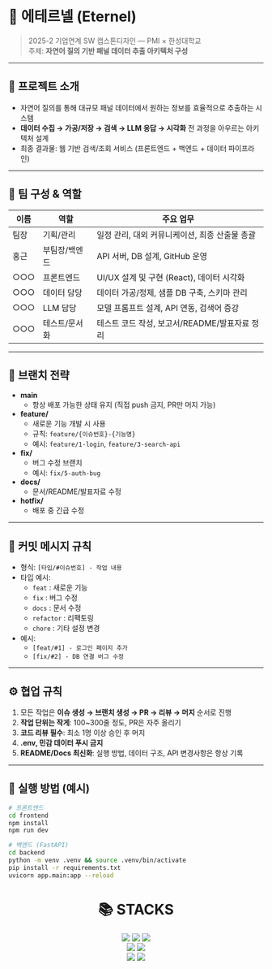 # 🌌 에테르넬 (Eternel)

> 2025-2 기업연계 SW 캡스톤디자인 — PMI × 한성대학교  
> 주제: **자연어 질의 기반 패널 데이터 추출 아키텍처 구성**

---

## 📖 프로젝트 소개
- 자연어 질의를 통해 대규모 패널 데이터에서 원하는 정보를 효율적으로 추출하는 시스템
- **데이터 수집 → 가공/저장 → 검색 → LLM 응답 → 시각화** 전 과정을 아우르는 아키텍처 설계
- 최종 결과물: 웹 기반 검색/조회 서비스 (프론트엔드 + 백엔드 + 데이터 파이프라인)

---

## 👥 팀 구성 & 역할
| 이름   | 역할            | 주요 업무                                                         |
| ------ | --------------- | ---------------------------------------------------------------- |
| 팀장   | 기획/관리        | 일정 관리, 대외 커뮤니케이션, 최종 산출물 총괄                   |
| 홍근   | 부팀장/백엔드    | API 서버, DB 설계, GitHub 운영                                   |
| ○○○   | 프론트엔드       | UI/UX 설계 및 구현 (React), 데이터 시각화                         |
| ○○○   | 데이터 담당      | 데이터 가공/정제, 샘플 DB 구축, 스키마 관리                       |
| ○○○   | LLM 담당         | 모델 프롬프트 설계, API 연동, 검색어 증강                         |
| ○○○   | 테스트/문서화    | 테스트 코드 작성, 보고서/README/발표자료 정리                    |

---

## 🔀 브랜치 전략
- **main**  
  - 항상 배포 가능한 상태 유지 (직접 push 금지, PR만 머지 가능)
- **feature/**  
  - 새로운 기능 개발 시 사용  
  - 규칙: `feature/{이슈번호}-{기능명}`  
  - 예시: `feature/1-login`, `feature/3-search-api`
- **fix/**  
  - 버그 수정 브랜치  
  - 예시: `fix/5-auth-bug`
- **docs/**  
  - 문서/README/발표자료 수정
- **hotfix/**  
  - 배포 중 긴급 수정

---

## 📝 커밋 메시지 규칙
- 형식: `[타입/#이슈번호] - 작업 내용`
- 타입 예시:
  - `feat` : 새로운 기능
  - `fix`  : 버그 수정
  - `docs` : 문서 수정
  - `refactor` : 리팩토링
  - `chore` : 기타 설정 변경
- 예시:
  - `[feat/#1] - 로그인 페이지 추가`
  - `[fix/#2] - DB 연결 버그 수정`

---

## ⚙️ 협업 규칙
1. 모든 작업은 **이슈 생성 → 브랜치 생성 → PR → 리뷰 → 머지** 순서로 진행  
2. **작업 단위는 작게**: 100~300줄 정도, PR은 자주 올리기  
3. **코드 리뷰 필수**: 최소 1명 이상 승인 후 머지  
4. **.env, 민감 데이터 푸시 금지**  
5. **README/Docs 최신화**: 실행 방법, 데이터 구조, API 변경사항은 항상 기록  

---

## 🚀 실행 방법 (예시)
```bash
# 프론트엔드
cd frontend
npm install
npm run dev

# 백엔드 (FastAPI)
cd backend
python -m venv .venv && source .venv/bin/activate
pip install -r requirements.txt
uvicorn app.main:app --reload
```

<div align=center><h1>📚 STACKS</h1></div>

<div align=center> 
    <img src="https://img.shields.io/badge/Postgresql-색상?style=for-the-badge&logo=Postgresql&logoColor=white">
  <img src="https://img.shields.io/badge/FastAPI-007396?style=for-the-badge&logo=FastAPI&logoColor=white">
  <img src="https://img.shields.io/badge/claude-E34F26?style=for-the-badge&logo=claude&logoColor=white">
    <br>
<img src="https://img.shields.io/badge/TailwindCss-181717?style=for-the-badge&logo=Tailwindcss&logoColor=white">
<img src="https://img.shields.io/badge/React-3776AB?style=for-the-badge&logo=React&logoColor=white">
    <br>
  <img src="https://img.shields.io/badge/github-181717?style=for-the-badge&logo=github&logoColor=white">
  <img src="https://img.shields.io/badge/git-F05032?style=for-the-badge&logo=git&logoColor=white">
  <br>
</div>
